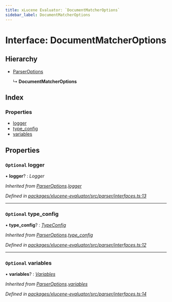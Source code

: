 ```yaml
---
title: xLucene Evaluator: `DocumentMatcherOptions`
sidebar_label: DocumentMatcherOptions
---
```


# Interface: DocumentMatcherOptions

## Hierarchy

* [ParserOptions](parseroptions.md)

  ↳ **DocumentMatcherOptions**

## Index

### Properties

* [logger](documentmatcheroptions.md#optional-logger)
* [type_config](documentmatcheroptions.md#optional-type_config)
* [variables](documentmatcheroptions.md#optional-variables)

## Properties

### `Optional` logger

• **logger**? : *Logger*

*Inherited from [ParserOptions](parseroptions.md).[logger](parseroptions.md#optional-logger)*

*Defined in [packages/xlucene-evaluator/src/parser/interfaces.ts:13](https://github.com/terascope/teraslice/blob/78714a985/packages/xlucene-evaluator/src/parser/interfaces.ts#L13)*

___

### `Optional` type_config

• **type_config**? : *[TypeConfig](typeconfig.md)*

*Inherited from [ParserOptions](parseroptions.md).[type_config](parseroptions.md#optional-type_config)*

*Defined in [packages/xlucene-evaluator/src/parser/interfaces.ts:12](https://github.com/terascope/teraslice/blob/78714a985/packages/xlucene-evaluator/src/parser/interfaces.ts#L12)*

___

### `Optional` variables

• **variables**? : *[Variables](variables.md)*

*Inherited from [ParserOptions](parseroptions.md).[variables](parseroptions.md#optional-variables)*

*Defined in [packages/xlucene-evaluator/src/parser/interfaces.ts:14](https://github.com/terascope/teraslice/blob/78714a985/packages/xlucene-evaluator/src/parser/interfaces.ts#L14)*
